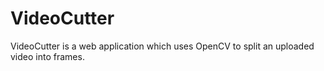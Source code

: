 # VideoCutter
VideoCutter is a web application which uses OpenCV to split an uploaded video into frames.